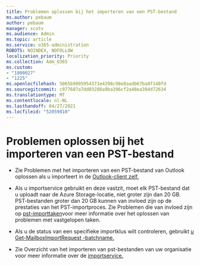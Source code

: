 ```yaml
---
title: Problemen oplossen bij het importeren van een PST-bestand
ms.author: pebaum
author: pebaum
manager: scotv
ms.audience: Admin
ms.topic: article
ms.service: o365-administration
ROBOTS: NOINDEX, NOFOLLOW
localization_priority: Priority
ms.collection: Adm_O365
ms.custom:
- "1800027"
- "1225"
ms.openlocfilehash: 5065b9895954371e4298c98e8aadb67ba8f140fd
ms.sourcegitcommit: c977687a7dd03288a9ba396cf2a48ea384d72634
ms.translationtype: MT
ms.contentlocale: nl-NL
ms.lasthandoff: 04/27/2021
ms.locfileid: "52059810"
---
```

# <a name="troubleshooting-pst-import-issues"></a>Problemen oplossen bij het importeren van een PST-bestand

- Zie Problemen met het importeren van een PST-bestand van Outlook oplossen als u importeert in de [Outlook-client zelf.](https://support.office.com/article/Fix-problems-importing-an-Outlook-pst-file-2d2e50dc-5c36-4ab2-ab50-f1be733b3d6e)

- Als u importservice gebruikt en deze vastzit, moet elk PST-bestand dat u uploadt naar de Azure Storage-locatie, niet groter zijn dan 20 GB. PST-bestanden groter dan 20 GB kunnen van invloed zijn op de prestaties van het PST-importproces. Zie Problemen die van invloed zijn op [pst-importtaken](https://docs.microsoft.com/office365/troubleshoot/pst-import-service/issues-with-pst-import-job)voor meer informatie over het oplossen van problemen met vastgelopen taken.

- Als u de status van een specifieke importklus wilt controleren, gebruikt [u Get-MailboxImportRequest -batchname.](https://docs.microsoft.com/powershell/module/exchange/mailboxes/get-mailboximportrequest)

- Zie Overzicht van het importeren van pst-bestanden van uw organisatie voor meer informatie over de [importservice.](https://docs.microsoft.com/microsoft-365/compliance/importing-pst-files-to-office-365?view=o365-worldwide)
